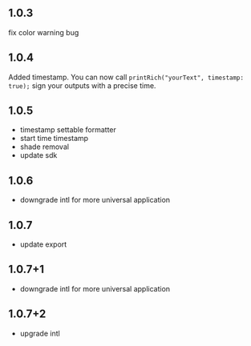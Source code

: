 ## 1.0.3
fix color warning bug

## 1.0.4
Added timestamp. You can now call `printRich("yourText", timestamp: true);` sign your outputs with
a precise time.

## 1.0.5
- timestamp settable formatter
- start time timestamp
- shade removal
- update sdk

## 1.0.6
- downgrade intl for more universal application

## 1.0.7
- update export

## 1.0.7+1
- downgrade intl for more universal application

## 1.0.7+2
- upgrade intl 